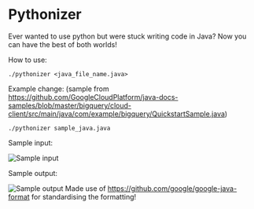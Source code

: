 # Pythonizer
Ever wanted to use python but were stuck writing code in Java? Now you can have the best of both worlds!

How to use:

```./pythonizer <java_file_name.java>```

Example change: (sample from https://github.com/GoogleCloudPlatform/java-docs-samples/blob/master/bigquery/cloud-client/src/main/java/com/example/bigquery/QuickstartSample.java)

```./pythonizer sample_java.java```

Sample input:

![Sample input](https://github.com/mkmacphe/Pythonizer/blob/master/sample_java.JPG)

Sample output:

![Sample output](https://github.com/mkmacphe/Pythonizer/blob/master/sample_output.JPG)
Made use of https://github.com/google/google-java-format for standardising the formatting!
